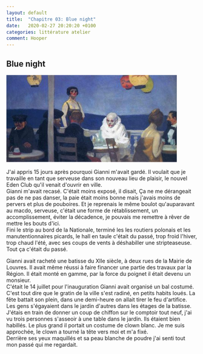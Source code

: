 ```yaml
---
layout: default
title:  "Chapitre 03: Blue night"
date:   2020-02-27 20:20:20 +0100
categories: littérature atelier
comment: Hooper
---
```

## Blue night

![Blue night](/assets/blue-night-hopper-450x230.jpg "Blue night - Edward Hopper.")

J'ai appris 15 jours après pourquoi Gianni m'avait gardé. Il voulait que je travaille en tant que serveuse dans son nouveau lieu de plaisir, le nouvel Eden Club qu'il venait d'ouvrir en ville.  
Gianni m'avait recasé. C'était moins exposé, il disait, Ça ne me dérangeait pas de ne pas danser, la paie était moins bonne mais j'avais moins de pervers et plus de pouboires. Et je reprenais le même boulot qu'auparavant au macdo, serveuse, c'était une forme de rétablissement, un accomplissement, éviter la décadence, je pouvais me remettre à rêver de mettre les bouts d'ici.  
Fini le strip au bord de la Nationale, terminé les les routiers polonais et les manutentionnaires picards, le hall en taule c'était du passé, trop froid l'hiver, trop chaud l'été, avec ses coups de vents à déshabiller une stripteaseuse.  
Tout ça c'était du passé. 

Gianni avait racheté une batisse du XIIe siècle, à deux rues de la Mairie de Louvres. Il avait même réussi à faire financer une partie des travaux par la Région. Il était monté en gamme, par la force du poignet il était devenu un monsieur.  
C'était le 14 juillet pour l'inauguration Gianni avait organisé un bal costumé. C'est tout dire que le gratin de la ville s'est radiné, en petits habits loués. La fête battait son plein, dans une demi-heure on allait tirer le feu d'artifice. Les gens s'égayaient dans le jardin d'autres dans les étages de la batisse.  
J'étais en train de donner un coup de chiffon sur le comptoir tout neuf, j'ai vu trois personnes s'asseoir à une table dans le jardin. Ils étaient bien habillés. Le plus grand il portait un costume de clown blanc. Je me suis approchée, le clown a tourné la tête vers moi et m'a fixé.  
Derrière ses yeux maquillés et sa peau blanche de poudre j'ai senti tout mon passé qui me regardait.



